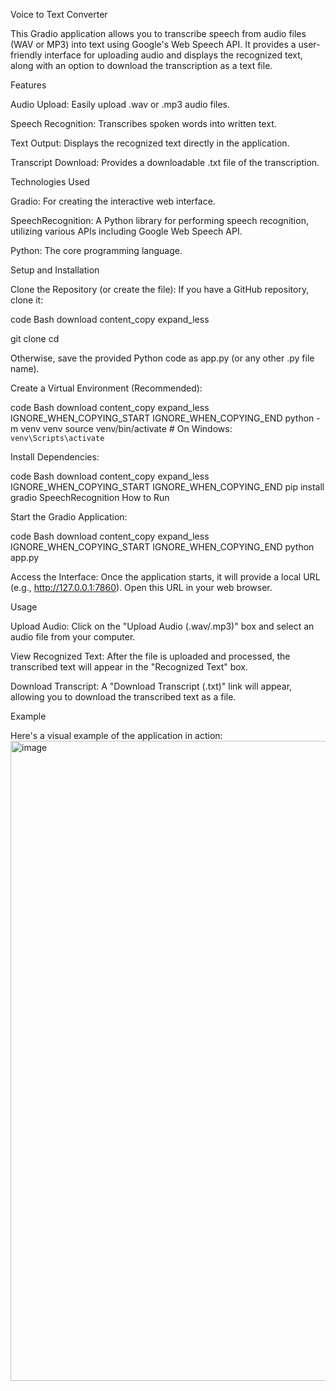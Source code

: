Voice to Text Converter

This Gradio application allows you to transcribe speech from audio files (WAV or MP3) into text using Google's Web Speech API. It provides a user-friendly interface for uploading audio and displays the recognized text, along with an option to download the transcription as a text file.

Features

Audio Upload: Easily upload .wav or .mp3 audio files.

Speech Recognition: Transcribes spoken words into written text.

Text Output: Displays the recognized text directly in the application.

Transcript Download: Provides a downloadable .txt file of the transcription.

Technologies Used

Gradio: For creating the interactive web interface.

SpeechRecognition: A Python library for performing speech recognition, utilizing various APIs including Google Web Speech API.

Python: The core programming language.

Setup and Installation

Clone the Repository (or create the file):
If you have a GitHub repository, clone it:

code
Bash
download
content_copy
expand_less

git clone <your-repository-url>
cd <your-repository-name>

Otherwise, save the provided Python code as app.py (or any other .py file name).

Create a Virtual Environment (Recommended):

code
Bash
download
content_copy
expand_less
IGNORE_WHEN_COPYING_START
IGNORE_WHEN_COPYING_END
python -m venv venv
source venv/bin/activate  # On Windows: `venv\Scripts\activate`

Install Dependencies:

code
Bash
download
content_copy
expand_less
IGNORE_WHEN_COPYING_START
IGNORE_WHEN_COPYING_END
pip install gradio SpeechRecognition
How to Run

Start the Gradio Application:

code
Bash
download
content_copy
expand_less
IGNORE_WHEN_COPYING_START
IGNORE_WHEN_COPYING_END
python app.py

Access the Interface:
Once the application starts, it will provide a local URL (e.g., http://127.0.0.1:7860). Open this URL in your web browser.

Usage

Upload Audio: Click on the "Upload Audio (.wav/.mp3)" box and select an audio file from your computer.

View Recognized Text: After the file is uploaded and processed, the transcribed text will appear in the "Recognized Text" box.

Download Transcript: A "Download Transcript (.txt)" link will appear, allowing you to download the transcribed text as a file.

Example

Here's a visual example of the application in action:
<img width="1024" height="1024" alt="image" src="https://github.com/user-attachments/assets/5a15925e-6c4f-4fea-8c13-7dd2cb56b64e" />
